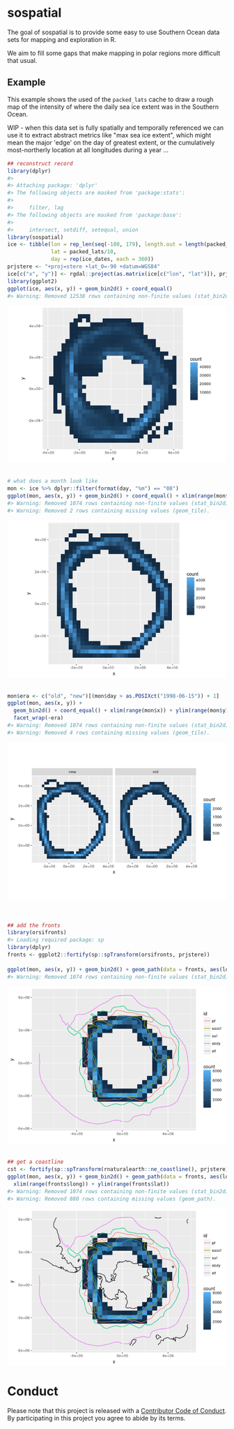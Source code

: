 <!-- README.md is generated from README.Rmd. Please edit that file -->
sospatial
=========

The goal of sospatial is to provide some easy to use Southern Ocean data sets for mapping and exploration in R.

We aim to fill some gaps that make mapping in polar regions more difficult that usual.

Example
-------

This example shows the used of the `packed_lats` cache to draw a rough map of the intensity of where the daily sea ice extent was in the Southern Ocean.

WIP - when this data set is fully spatially and temporally referenced we can use it to extract abstract metrics like "max sea ice extent", which might mean the major 'edge' on the day of greatest extent, or the cumulatively most-northerly location at all longitudes during a year ...

``` r
## reconstruct record
library(dplyr)
#> 
#> Attaching package: 'dplyr'
#> The following objects are masked from 'package:stats':
#> 
#>     filter, lag
#> The following objects are masked from 'package:base':
#> 
#>     intersect, setdiff, setequal, union
library(sospatial)
ice <- tibble(lon = rep_len(seq(-180, 179), length.out = length(packed_lats)), 
              lat = packed_lats/10,
              day = rep(ice_dates, each = 360))
prjstere <- "+proj=stere +lat_0=-90 +datum=WGS84"
ice[c("x", "y")] <- rgdal::project(as.matrix(ice[c("lon", "lat")]), prjstere)
library(ggplot2)
ggplot(ice, aes(x, y)) + geom_bin2d() + coord_equal()
#> Warning: Removed 12538 rows containing non-finite values (stat_bin2d).
```

![](README-example-1.png)

``` r

# what does a month look like
mon <- ice %>% dplyr::filter(format(day, "%m") == "08")
ggplot(mon, aes(x, y)) + geom_bin2d() + coord_equal() + xlim(range(mon$x)) + ylim(range(mon$y))
#> Warning: Removed 1074 rows containing non-finite values (stat_bin2d).
#> Warning: Removed 2 rows containing missing values (geom_tile).
```

![](README-example-2.png)

``` r

mon$era <- c("old", "new")[(mon$day > as.POSIXct("1998-06-15")) + 1]
ggplot(mon, aes(x, y)) + 
  geom_bin2d() + coord_equal() + xlim(range(mon$x)) + ylim(range(mon$y)) + 
  facet_wrap(~era)
#> Warning: Removed 1074 rows containing non-finite values (stat_bin2d).
#> Warning: Removed 4 rows containing missing values (geom_tile).
```

![](README-example-3.png)

``` r


## add the fronts 
library(orsifronts)
#> Loading required package: sp
library(dplyr)
fronts <- ggplot2::fortify(sp::spTransform(orsifronts, prjstere))

ggplot(mon, aes(x, y)) + geom_bin2d() + geom_path(data = fronts, aes(long, lat, group = group, colour = id))
#> Warning: Removed 1074 rows containing non-finite values (stat_bin2d).
```

![](README-example-4.png)

``` r

## get a coastline
cst <- fortify(sp::spTransform(rnaturalearth::ne_coastline(), prjstere))
ggplot(mon, aes(x, y)) + geom_bin2d() + geom_path(data = fronts, aes(long, lat, group = group, colour = id)) + geom_path(data = cst, aes(long, lat, group = group)) + 
  xlim(range(fronts$long)) + ylim(range(fronts$lat))
#> Warning: Removed 1074 rows containing non-finite values (stat_bin2d).
#> Warning: Removed 880 rows containing missing values (geom_path).
```

![](README-example-5.png)

Conduct
=======

Please note that this project is released with a [Contributor Code of Conduct](CONDUCT.md). By participating in this project you agree to abide by its terms.

